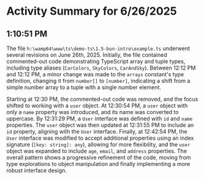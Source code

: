 # Activity Summary for 6/26/2025

## 1:10:51 PM
The file `h:\wamp64\www\ts\demo-ts\1.5-bun-intro\example.ts` underwent several revisions on June 26th, 2025.  Initially, the file contained commented-out code demonstrating TypeScript array and tuple types, including type aliases (`CarColors`, `SkyColors`, `CarAndSky`).  Between 12:12 PM and 12:12 PM, a minor change was made to the `arrays` constant's type definition, changing it from `number[]` to `[number]`, indicating a shift from a simple number array to a tuple with a single number element.

Starting at 12:30 PM, the commented-out code was removed, and the focus shifted to working with a `user` object.  At 12:30:54 PM, a `user` object with only a `name` property was introduced, and its name was converted to uppercase.  By 12:31:29 PM, a `User` interface was defined with `id` and `name` properties. The `user` object was then updated at 12:31:55 PM to include an `id` property, aligning with the `User` interface. Finally, at 12:42:54 PM, the `User` interface was modified to accept additional properties using an index signature (`[key: string]: any`), allowing for more flexibility, and the `user` object was expanded to include `age`, `email`, and `address` properties.  The overall pattern shows a progressive refinement of the code, moving from type explorations to object manipulation and finally implementing a more robust interface design.
